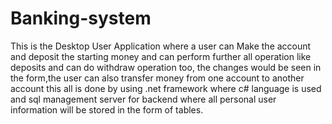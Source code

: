 # Banking-system
This is the Desktop User Application where a user can Make the account  and deposit the starting money and can perform further all operation like deposits and can  do withdraw operation too, the changes would be seen in the form,the user can also transfer money  from one account to another account this all is done by using .net framework where c# language is used and sql management server for backend where all personal user information will be stored in the form of tables.
